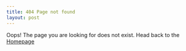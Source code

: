```yaml
---
title: 404 Page not found
layout: post
---
```


Oops! The page you are looking for does not exist. Head back to the [Homepage]({{site.baseurl}})

